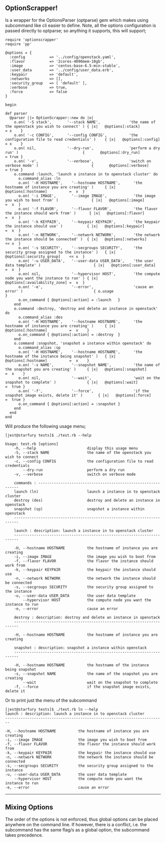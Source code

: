 OptionScrapper!
----------------

Is a wrapper for the OptionsParser (optparse) gem which makes using subcommand like cli easier to define. Note, all the options configuration is passed directly to optparse; so anything it supports, this will support;

    require 'optionscrapper'
    require 'pp'

    @options = {
      :config           => '../config/openstack.yaml',
      :flavor           => '2cores-4096mem-10gb',
      :image            => 'centos-base-6.5-min-stable',
      :user_data        => '../config/user_data.erb',
      :keypair          => 'default',
      :networks         => [],
      :security_group   => [ 'default' ],
      :verbose          => true,
      :force            => false
    }

    begin

    def parser
      @parser ||= OptionScrapper::new do |o|
        o.on( '-S stack',       '--stack NAME',             'the name of the openstack you wish to connect' ) { |x|   @options[:stack]             = x    }
        o.on( '-c CONFIG',      '--config CONFIG',          'the configuration file to read credentials' )    { |x|   @options[:config]            = x    }
        o.on( nil,              '--dry-run',                'perform a dry run' )                             {       @options[:dry_run]           = true }
        o.on( '-v',             '--verbose',                'switch on verbose mode' )                        {       @options[:verbose]           = true }
        o.command :launch, 'launch a instance in to openstack cluster' do
          o.command_alias :ln
          o.on( '-H HOSTNAME',    '--hostname HOSTNAME',      'the hostname of instance you are creating' )     { |x|   @options[:hostname]          =  x  }
          o.on( '-i IMAGE',       '--image IMAGE',            'the image you wish to boot from' )               { |x|   @options[:image]             =  x  }
          o.on( '-f FLAVOR',      '--flavor FLAVOR',          'the flavor the instance should work from' )      { |x|   @options[:flavor]            =  x  }
          o.on( '-k KEYPAIR',     '--keypair KEYPAIR',        'the keypair the instance should use' )           { |x|   @options[:keypair]           =  x  }
          o.on( '-n NETWORK',     '--network NETWORK',        'the network the instance should be connected' )  { |x|   @options[:networks]          << x  }
          o.on( '-s SECURITY',    '--secgroups SECURITY',     'the security group assigned to the instance' )   { |x|   @options[:security_group]    << x  }
          o.on( '-u USER_DATA',   '--user-data USER_DATA',    'the user data template' )                        { |x|   @options[:user_data]         =  x  }
          o.on( nil,              '--hypervisor HOST',        'the compute node you want the instance to run' ) { |x|   @options[:availability_zone] =  x  }
          o.on( '-e',             '--error',                  'cause an error' )                                { o.usage                                  }
          o.on_command { @options[:action] = :launch   }
        end
        o.command :destroy, 'destroy and delete an instance in openstack' do
          o.command_alias :des
          o.on( '-H HOSTNAME',    '--hostname HOSTNAME',      'the hostname of instance you are creating' )     { |x|   @options[:hostname]          =  x    }
          o.on_command { @options[:action] = :destroy  }
        end
        o.command :snapshot, 'snapshot a instance within openstack' do
          o.command_alias :sp
          o.on( '-H HOSTNAME',    '--hostname HOSTNAME',      'the hostname of the instance being snapshot' )   { |x|   @options[:hostname]          =  x    }
          o.on( '-s NAME',        '--snapshot NAME',          'the name of the snapshot you are creating' )     { |x|   @options[:snapshot]          =  x    }
          o.on( nil,              '--wait',                   'wait on the snapshot to complete' )              { |x|   @options[:wait]              =  true }
          o.on( '-f',             '--force',                  'if the snapshot image exists, delete it' )       { |x|   @options[:force]             =  true }
          o.on_command { @options[:action] = :snapshot }
        end
      end
    end

Will produce the following usage menu;

    [jest@starfury tests]$ ./test.rb --help

    Usage: test.rb [options]
        -h, --help                       display this usage menu
        -S, --stack NAME                 the name of the openstack you wish to connect
        -c, --config CONFIG              the configuration file to read credentials
            --dry-run                    perform a dry run
        -v, --verbose                    switch on verbose mode

        commands : -------------------------------------------------------------
        launch (ln)                      launch a instance in to openstack cluster
        destroy (des)                    destroy and delete an instance in openstack
        snapshot (sp)                    snapshot a instance within openstack
        ------------------------------------------------------------------------

        launch : description: launch a instance in to openstack cluster
        ------------------------------------------------------------------------

        -H, --hostname HOSTNAME          the hostname of instance you are creating
        -i, --image IMAGE                the image you wish to boot from
        -f, --flavor FLAVOR              the flavor the instance should work from
        -k, --keypair KEYPAIR            the keypair the instance should use
        -n, --network NETWORK            the network the instance should be connected
        -s, --secgroups SECURITY         the security group assigned to the instance
        -u, --user-data USER_DATA        the user data template
            --hypervisor HOST            the compute node you want the instance to run
        -e, --error                      cause an error

        destroy : description: destroy and delete an instance in openstack
        ------------------------------------------------------------------------

        -H, --hostname HOSTNAME          the hostname of instance you are creating

        snapshot : description: snapshot a instance within openstack
        ------------------------------------------------------------------------

        -H, --hostname HOSTNAME          the hostname of the instance being snapshot
        -s, --snapshot NAME              the name of the snapshot you are creating
            --wait                       wait on the snapshot to complete
        -f, --force                      if the snapshot image exists, delete it

Or to print just the menu of the subcommand

    [jest@starfury tests]$ ./test.rb ln --help
    launch : description: launch a instance in to openstack cluster
    ------------------------------------------------------------------------

    -H, --hostname HOSTNAME          the hostname of instance you are creating
    -i, --image IMAGE                the image you wish to boot from
    -f, --flavor FLAVOR              the flavor the instance should work from
    -k, --keypair KEYPAIR            the keypair the instance should use
    -n, --network NETWORK            the network the instance should be connected
    -s, --secgroups SECURITY         the security group assigned to the instance
    -u, --user-data USER_DATA        the user data template
        --hypervisor HOST            the compute node you want the instance to run
    -e, --error                      cause an error
    
----------

Mixing Options
--------------

The order of the options is not enforced, thus global options can be placed anywhere on the command line. If however, there is a conflict, i.e. the subcommand has the same flag/s as a global option, the subcommand takes precedence. 

